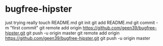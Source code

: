bugfree-hipster
===============

just trying really
touch README.md
git init
git add README.md
git commit -m "first commit"
git remote add origin https://github.com/geen39/bugfree-hipster.git
git push -u origin master
git remote add origin https://github.com/geen39/bugfree-hipster.git
git push -u origin master
